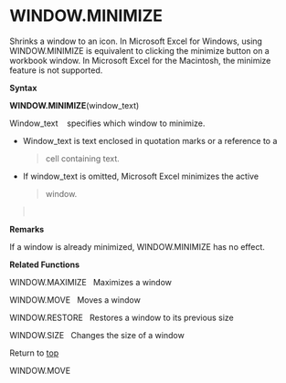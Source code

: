 WINDOW.MINIMIZE
===============

Shrinks a window to an icon. In Microsoft Excel for Windows, using
WINDOW.MINIMIZE is equivalent to clicking the minimize button on a
workbook window. In Microsoft Excel for the Macintosh, the minimize
feature is not supported.

**Syntax**

**WINDOW.MINIMIZE**(window\_text)

Window\_text    specifies which window to minimize.

-   Window\_text is text enclosed in quotation marks or a reference to a
    > cell containing text.

-   If window\_text is omitted, Microsoft Excel minimizes the active
    > window.

>  

**Remarks**

If a window is already minimized, WINDOW.MINIMIZE has no effect.

**Related Functions**

WINDOW.MAXIMIZE   Maximizes a window

WINDOW.MOVE   Moves a window

WINDOW.RESTORE   Restores a window to its previous size

WINDOW.SIZE   Changes the size of a window

Return to [top](#T)

WINDOW.MOVE
